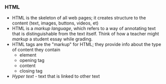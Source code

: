 ### HTML

-   HTML is the skeleton of all web pages; it creates structure to the content (text, images, buttons, videos, et)
-   HTML is a _markup language_, which refers to a way of annotating text that is distinguishable from the text itself. Think of how a teacher might _markup_ a student essay while grading.
-   HTML tags are the "markup" for HTML; they provide info about the type of content they contain
    -   element
    -   opening tag
    -   content
    -   closing tag
-   _Hyper text_ - text that is linked to other text
